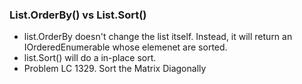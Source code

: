 ### List<T>.OrderBy() vs List<T>.Sort()
- list.OrderBy doesn't change the list itself. Instead, it will return an IOrderedEnumerable<T> whose elemenet are sorted.
- list.Sort() will do a in-place sort.
- Problem LC 1329. Sort the Matrix Diagonally
